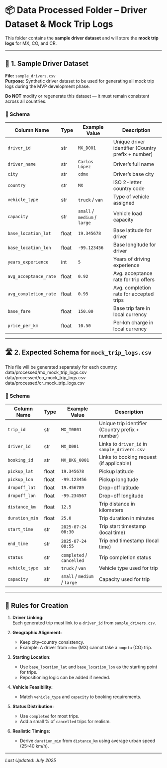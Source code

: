 # 📦 Data Processed Folder – Driver Dataset & Mock Trip Logs

This folder contains the **sample driver dataset** and will store the **mock trip logs** for MX, CO, and CR.

---

## 🚖 1. Sample Driver Dataset

**File:** `sample_drivers.csv`  
**Purpose:** Synthetic driver dataset to be used for generating all mock trip logs during the MVP development phase.

**Do NOT** modify or regenerate this dataset — it must remain consistent across all countries.

### 📂 Schema

| Column Name           | Type   | Example Value       | Description |
|-----------------------|--------|--------------------|-------------|
| `driver_id`           | str    | `MX_D001`          | Unique driver identifier (Country prefix + number) |
| `driver_name`         | str    | `Carlos López`     | Driver’s full name |
| `city`                | str    | `cdmx`             | Driver’s base city |
| `country`             | str    | `MX`               | ISO 2-letter country code |
| `vehicle_type`        | str    | `truck` / `van`    | Type of vehicle assigned |
| `capacity`            | str    | `small` / `medium` / `large` | Vehicle load capacity |
| `base_location_lat`   | float  | `19.345678`        | Base latitude for driver |
| `base_location_lon`   | float  | `-99.123456`       | Base longitude for driver |
| `years_experience`    | int    | `5`                | Years of driving experience |
| `avg_acceptance_rate` | float  | `0.92`             | Avg. acceptance rate for trip offers |
| `avg_completion_rate` | float  | `0.95`             | Avg. completion rate for accepted trips |
| `base_fare`           | float  | `150.00`           | Base trip fare in local currency |
| `price_per_km`        | float  | `10.50`            | Per‑km charge in local currency |

---

## 🛣 2. Expected Schema for `mock_trip_logs.csv`

This file will be generated separately for each country:
data/processed/mx_mock_trip_logs.csv
data/processed/co_mock_trip_logs.csv
data/processed/cr_mock_trip_logs.csv


### 📂 Schema

| Column Name       | Type   | Example Value         | Description |
|-------------------|--------|----------------------|-------------|
| `trip_id`         | str    | `MX_T0001`           | Unique trip identifier (Country prefix + number) |
| `driver_id`       | str    | `MX_D001`            | Links to `driver_id` in `sample_drivers.csv` |
| `booking_id`      | str    | `MX_BKG_0001`        | Links to booking request (if applicable) |
| `pickup_lat`      | float  | `19.345678`          | Pickup latitude |
| `pickup_lon`      | float  | `-99.123456`         | Pickup longitude |
| `dropoff_lat`     | float  | `19.456789`          | Drop-off latitude |
| `dropoff_lon`     | float  | `-99.234567`         | Drop-off longitude |
| `distance_km`     | float  | `12.5`               | Trip distance in kilometers |
| `duration_min`    | float  | `25.0`               | Trip duration in minutes |
| `start_time`      | str    | `2025-07-24 08:30`   | Trip start timestamp (local time) |
| `end_time`        | str    | `2025-07-24 08:55`   | Trip end timestamp (local time) |
| `status`          | str    | `completed` / `cancelled` | Trip completion status |
| `vehicle_type`    | str    | `truck` / `van`      | Vehicle type used for trip |
| `capacity`        | str    | `small` / `medium` / `large` | Capacity used for trip |

---

## 📏 Rules for Creation

1. **Driver Linking:**  
   Each generated trip must link to a `driver_id` from `sample_drivers.csv`.

2. **Geographic Alignment:**  
   - Keep city–country consistency.  
   - Example: A driver from `cdmx` (MX) cannot take a `bogota` (CO) trip.

3. **Starting Location:**  
   - Use `base_location_lat` and `base_location_lon` as the starting point for trips.  
   - Repositioning logic can be added if needed.

4. **Vehicle Feasibility:**  
   - Match `vehicle_type` and `capacity` to booking requirements.

5. **Status Distribution:**  
   - Use `completed` for most trips.  
   - Add a small % of `cancelled` trips for realism.

6. **Realistic Timings:**  
   - Derive `duration_min` from `distance_km` using average urban speed (25–40 km/h).

---

_Last Updated: July 2025_

